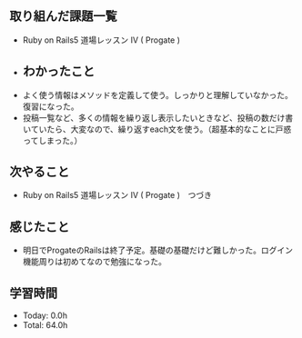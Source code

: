## 取り組んだ課題一覧
- Ruby on Rails5 道場レッスン IV  ( Progate )
- ## わかったこと
- よく使う情報はメソッドを定義して使う。しっかりと理解していなかった。復習になった。
- 投稿一覧など、多くの情報を繰り返し表示したいときなど、投稿の数だけ書いていたら、大変なので、繰り返すeach文を使う。（超基本的なことに戸惑ってしまった。）
## 次やること
- Ruby on Rails5 道場レッスン IV  ( Progate )　つづき
## 感じたこと
- 明日でProgateのRailsは終了予定。基礎の基礎だけど難しかった。ログイン機能周りは初めてなので勉強になった。
## 学習時間
- Today: 0.0h
- Total: 64.0h

